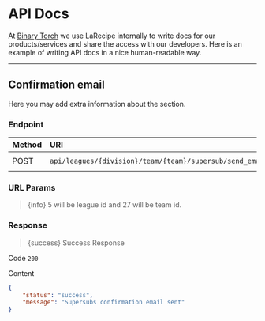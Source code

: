 # API Docs

At [Binary Torch](https://binarytorch.com.my/) we use LaRecipe internally to write docs for our products/services and share the access with our developers. Here is an example of writing API docs in a nice human-readable way.

---
<a name=""></a>
## Confirmation email

Here you may add extra information about the section.

### Endpoint

|Method|URI|Headers|
|:-|:-|:-|
|POST|`api/leagues/{division}/team/{team}/supersub/send_emails`|`Bearer Token`|

### URL Params

> {info} 5 will be league id and 27 will be team id.

### Response

> {success} Success Response

Code `200`

Content

```json
{
    "status": "success",
    "message": "Supersubs confirmation email sent"
}
```
